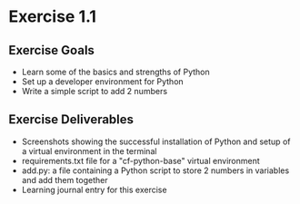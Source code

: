 # Exercise 1.1

## Exercise Goals
- Learn some of the basics and strengths of Python
- Set up a developer environment for Python
- Write a simple script to add 2 numbers

## Exercise Deliverables
- Screenshots showing the successful installation of Python and setup of a virtual environment in the terminal
- requirements.txt file for a "cf-python-base" virtual environment
- add.py: a file containing a Python script to store 2 numbers in variables and add them together
- Learning journal entry for this exercise
